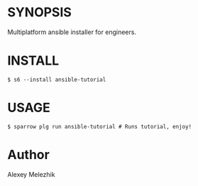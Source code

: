 # SYNOPSIS

Multiplatform ansible installer for engineers.

# INSTALL

    $ s6 --install ansible-tutorial

# USAGE

    $ sparrow plg run ansible-tutorial # Runs tutorial, enjoy!

# Author

Alexey Melezhik

